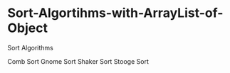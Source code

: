 # Sort-Algortihms-with-ArrayList-of-Object
Sort Algorithms

Comb Sort
Gnome Sort
Shaker Sort
Stooge Sort
